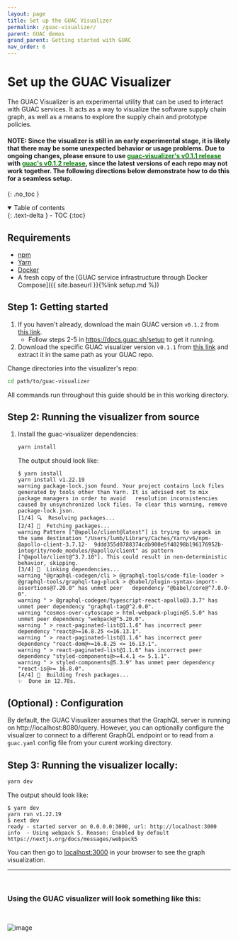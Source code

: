 ```yaml
---
layout: page
title: Set up the GUAC Visualizer
permalink: /guac-visualizer/
parent: GUAC demos
grand_parent: Getting started with GUAC
nav_order: 6
---
```


# Set up the GUAC Visualizer

The GUAC Visualizer is an experimental utility that can be used to interact with
GUAC services. It acts as a way to visualize the software supply chain graph, as
well as a means to explore the supply chain and prototype policies.

#### NOTE: Since the visualizer is still in an early experimental stage, it is likely that there may be some unexpected behavior or usage problems. Due to ongoing changes, please ensure to use <a href="https://github.com/guacsec/guac-visualizer/releases/tag/v0.1.1" alt="link to visualizer's v0.1.1 release"><span style="color: green;">guac-visualizer's v0.1.1 release</span></a> with <a href="https://github.com/guacsec/guac/releases/tag/v0.1.2"><span style="color: green;">guac's v0.1.2 release</span></a>, since the latest versions of each repo may not work together. The following directions below demonstrate how to do this for a seamless setup.

{: .no_toc }

<details open markdown="block">
  <summary>
    Table of contents
  </summary>
  {: .text-delta }
- TOC
{:toc}
</details>

## Requirements

- [npm](https://docs.npmjs.com/downloading-and-installing-node-js-and-npm)
- [Yarn](https://classic.yarnpkg.com/lang/en/docs/install/#mac-stable)
- [Docker](https://docs.docker.com/get-docker/)
- A fresh copy of the [GUAC service infrastructure through Docker
  Compose]({{ site.baseurl }}{%link setup.md %})

## Step 1: Getting started

1. If you haven't already, download the main GUAC version `v0.1.2` from [this link](https://github.com/guacsec/guac/releases/tag/v0.1.2).
   - Follow steps 2-5 in https://docs.guac.sh/setup to get it running.
2. Download the specific GUAC visualizer version `v0.1.1` from [this link](https://github.com/guacsec/guac-visualizer/releases/tag/v0.1.1) and extract it in the same path as your GUAC repo.

Change directories into the visualizer's repo:

```bash
cd path/to/guac-visualizer
```

All commands run throughout this guide should be in this working directory.

## Step 2: Running the visualizer from source

1. Install the guac-visualizer dependencies:

   ```bash
   yarn install
   ```

   The output should look like:

   ```
   $ yarn install
   yarn install v1.22.19
   warning package-lock.json found. Your project contains lock files generated by tools other than Yarn. It is advised not to mix package managers in order to avoid   resolution inconsistencies caused by unsynchronized lock files. To clear this warning, remove package-lock.json.
   [1/4] 🔍  Resolving packages...
   [2/4] 🚚  Fetching packages...
   warning Pattern ["@apollo/client@latest"] is trying to unpack in the same destination "/Users/lumb/Library/Caches/Yarn/v6/npm-@apollo-client-3.7.12-  9ddd355d0788374cdb900e5f40298b196176952b-integrity/node_modules/@apollo/client" as pattern ["@apollo/client@^3.7.10"]. This could result in non-deterministic
   behavior, skipping.
   [3/4] 🔗  Linking dependencies...
   warning "@graphql-codegen/cli > @graphql-tools/code-file-loader > @graphql-tools/graphql-tag-pluck > @babel/plugin-syntax-import-assertions@7.20.0" has unmet peer   dependency "@babel/core@^7.0.0-0".
   warning " > @graphql-codegen/typescript-react-apollo@3.3.7" has unmet peer dependency "graphql-tag@^2.0.0".
   warning "cosmos-over-cytoscape > html-webpack-plugin@5.5.0" has unmet peer dependency "webpack@^5.20.0".
   warning " > react-paginated-list@1.1.6" has incorrect peer dependency "react@>=16.8.25 <=16.13.1".
   warning " > react-paginated-list@1.1.6" has incorrect peer dependency "react-dom@>=16.8.25 <= 16.13.1".
   warning " > react-paginated-list@1.1.6" has incorrect peer dependency "styled-components@>=4.4.1 <= 5.1.1".
   warning " > styled-components@5.3.9" has unmet peer dependency "react-is@>= 16.8.0".
   [4/4] 🔨  Building fresh packages...
   ✨  Done in 12.78s.
   ```

## (Optional) : Configuration

By default, the GUAC Visualizer assumes that the GraphQL server is running on http://localhost:8080/query. However, you can optionally configure the visualizer to connect to a different GraphQL endpoint or to read from a `guac.yaml` config file from your curent working directory.

## Step 3: Running the visualizer locally:

```bash
yarn dev
```

The output should look like:

```
$ yarn dev
yarn run v1.22.19
$ next dev
ready - started server on 0.0.0.0:3000, url: http://localhost:3000
info  - Using webpack 5. Reason: Enabled by default https://nextjs.org/docs/messages/webpack5
```

You can then go to [localhost:3000](http://localhost:3000) in your browser to
see the graph visualization.

<hr />
<br />

### Using the GUAC visualizer will look something like this:

<br />

![image](https://github.com/guacsec/guac-visualizer/assets/68356865/0f60b7f8-c81d-424d-99a2-f3b365e388dc)
